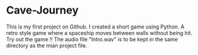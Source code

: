 # Cave-Journey
This is my first project on Github. I created a short game using Python.  A retro style game where a spaceship moves between walls without being hit. Try out the game !!
The audio file "Intro.wav" is to be kept in the same directory as the mian project file. 

